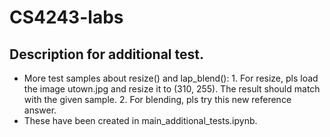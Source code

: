 # CS4243-labs

## Description for additional test.
- More test samples about resize() and lap_blend(): 1. For resize, pls load the image utown.jpg and resize it to (310, 255). The result should match with the given sample. 2. For blending, pls try this new reference answer.
- These have been created in main_additional_tests.ipynb.
